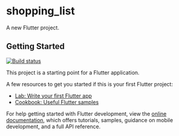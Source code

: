 # shopping_list

A new Flutter project.

## Getting Started

[![Build status](https://build.appcenter.ms/v0.1/apps/c10549ba-ba62-4e81-9721-0dae75e4614b/branches/master/badge)](https://appcenter.ms)

This project is a starting point for a Flutter application.

A few resources to get you started if this is your first Flutter project:

- [Lab: Write your first Flutter app](https://docs.flutter.dev/get-started/codelab)
- [Cookbook: Useful Flutter samples](https://docs.flutter.dev/cookbook)

For help getting started with Flutter development, view the
[online documentation](https://docs.flutter.dev/), which offers tutorials,
samples, guidance on mobile development, and a full API reference.
